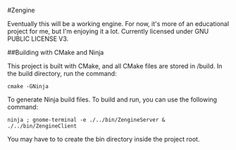 #Zengine


Eventually this will be a working engine. For now, it's more of an educational project for me, but I'm enjoying it a lot. Currently licensed under GNU PUBLIC LICENSE V3.


##Building with CMake and Ninja


This project is built with CMake, and all CMake files are stored in /build. In the build directory, run the command:

`cmake -GNinja`

To generate Ninja build files. To build and run, you can use the following command:

`ninja ; gnome-terminal -e ./../bin/ZengineServer & ./../bin/ZengineClient`

You may have to to create the bin directory inside the project root.

